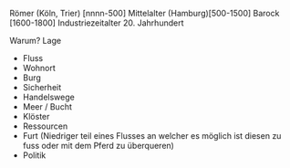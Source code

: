 Römer (Köln, Trier) [nnnn-500]
Mittelalter (Hamburg)[500-1500]
Barock [1600-1800]
Industriezeitalter
20. Jahrhundert





Warum?
Lage
- Fluss
- Wohnort
- Burg
- Sicherheit
- Handelswege
- Meer / Bucht
- Klöster
- Ressourcen 
- Furt (Niedriger teil eines Flusses an welcher es möglich ist diesen zu fuss oder mit dem Pferd zu überqueren)
- Politik





